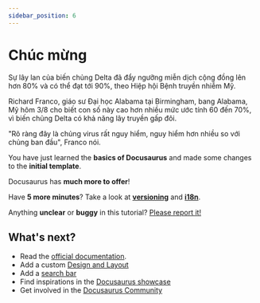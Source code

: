 ```yaml
---
sidebar_position: 6
---
```


# Chúc mừng

Sự lây lan của biến chủng Delta đã đẩy ngưỡng miễn dịch cộng đồng lên hơn 80% và có thể đạt tới 90%, theo Hiệp hội Bệnh truyền nhiễm Mỹ.

Richard Franco, giáo sư Đại học Alabama tại Birmingham, bang Alabama, Mỹ hôm 3/8 cho biết con số này cao hơn nhiều mức ước tính 60 đến 70%, vì biến chủng Delta có khả năng lây truyền gấp đôi.

"Rõ ràng đây là chủng virus rất nguy hiểm, nguy hiểm hơn nhiều so với chủng ban đầu", Franco nói.


You have just learned the **basics of Docusaurus** and made some changes to the **initial template**.

Docusaurus has **much more to offer**!

Have **5 more minutes**? Take a look at **[versioning](../tutorial-extras/manage-docs-versions.md)** and **[i18n](../tutorial-extras/translate-your-site.md)**.

Anything **unclear** or **buggy** in this tutorial? [Please report it!](https://github.com/facebook/docusaurus/discussions/4610)

## What's next?

- Read the [official documentation](https://docusaurus.io/).
- Add a custom [Design and Layout](https://docusaurus.io/docs/styling-layout)
- Add a [search bar](https://docusaurus.io/docs/search)
- Find inspirations in the [Docusaurus showcase](https://docusaurus.io/showcase)
- Get involved in the [Docusaurus Community](https://docusaurus.io/community/support)
